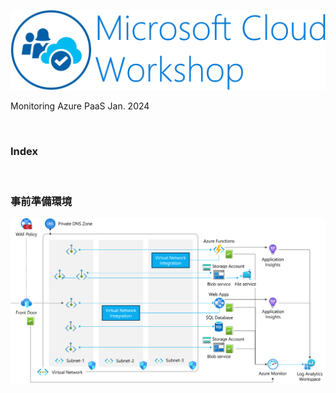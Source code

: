 ![Microsoft Cloud Workshop](images/ms-cloud-workshop.png)

Monitoring Azure PaaS
Jan. 2024

<br />

### Index

<br />

### 事前準備環境

<img src="images/prep-environment.png" />

<br />
